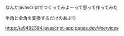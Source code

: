 なんかjavascriptでつくってみよーって思って作ってみた

半角と全角を変換するだけのあぷり


https://e9492394.javascript-app.pages.dev/#services